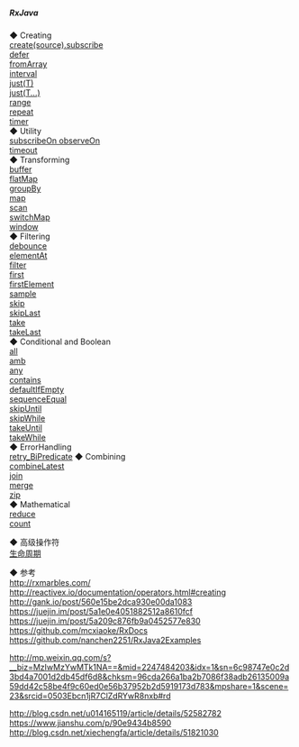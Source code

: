 ##### RxJava
◆ Creating  
[create(source).subscribe ](source/Creating/create.md)  
[defer](source/Creating/defer.md)  
[fromArray](source/Creating/fromArray.md)  
[interval](source/Creating/interval.md)  
[just(T)](source/Creating/just.md)  
[just(T...)](source/Creating/just.md)  
[range](source/Creating/range.md)  
[repeat](source/Creating/repeat.md)  
[timer](source/Creating/timer.md)  
◆ Utility  
[subscribeOn  observeOn](source/Utility/Scheduler.md)  
[timeout](source/Utility/timeout.md)  
◆ Transforming  
[buffer](source/Transforming/buffer.md)  
[flatMap](source/Transforming/flatMap.md)  
[groupBy](source/Transforming/groupBy.md)  
[map](source/Transforming/map.md)  
[scan](source/Transforming/scan.md)  
[switchMap](source/Transforming/switchMap.md)  
[window](source/Transforming/window.md)  
◆ Filtering  
[debounce](source/Filtering/debounce.md)  
[elementAt](source/Filtering/elementAt.md)  
[filter](source/Filtering/filter.md)  
[first](source/Filtering/first.md)  
[firstElement](source/Filtering/firstElement.md)   
[sample](source/Filtering/sample.md)  
[skip](source/Filtering/skip.md)  
[skipLast](source/Filtering/skipLast.md)  
[take](source/Filtering/take.md)  
[takeLast](source/Filtering/takeLast.md)  
◆ Conditional and Boolean  
[all](source/Conditional/all.md)   
[amb](source/Conditional/amb.md)  
[any](source/Conditional/any.md)   
[contains](source/Conditional/contains.md)    
[defaultIfEmpty](source/Conditional/defaultIfEmpty.md)  
[sequenceEqual](source/Conditional/sequenceEqual.md)  
[skipUntil](source/Conditional/skipUntil.md)  
[skipWhile](source/Conditional/skipWhile.md)  
[takeUntil](source/Conditional/takeUntil.md)  
[takeWhile](source/Conditional/takeWhile.md)  
◆ ErrorHandling  
[retry_BiPredicate](source/ErrorHandling/retry_BiPredicate.md)
◆ Combining  
[combineLatest](source/Combining/combineLatest.md)  
[join](source/Combining/join.md)  
[merge](source/Combining/merge.md)     
[zip](source/Combining/zip.md)  
◆ Mathematical  
[reduce](source/Mathematical/reduce.md)  
[count](source/Mathematical/count.md)  

◆ 高级操作符  
[生命周期](lifecycle/Lifecycle.md)  

◆ 参考  
http://rxmarbles.com/  
http://reactivex.io/documentation/operators.html#creating  
http://gank.io/post/560e15be2dca930e00da1083  
https://juejin.im/post/5a1e0e4051882512a8610fcf  
https://juejin.im/post/5a209c876fb9a0452577e830  
https://github.com/mcxiaoke/RxDocs  
https://github.com/nanchen2251/RxJava2Examples  

http://mp.weixin.qq.com/s?__biz=MzIwMzYwMTk1NA==&mid=2247484203&idx=1&sn=6c98747e0c2d3bd4a7001d2db45df6d8&chksm=96cda266a1ba2b7086f38adb26135009a59dd42c58be4f9c60ed0e56b37952b2d5919173d783&mpshare=1&scene=23&srcid=0503Ebcn1jR7ClZdRYwR8nxb#rd  

http://blog.csdn.net/u014165119/article/details/52582782  
https://www.jianshu.com/p/90e9434b8590  
http://blog.csdn.net/xiechengfa/article/details/51821030  





